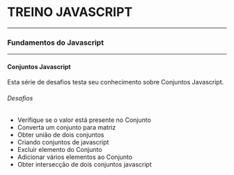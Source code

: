 # TREINO JAVASCRIPT #
---
### Fundamentos do Javascript ###

---
#### Conjuntos Javascript
Esta série de desafios testa seu conhecimento sobre Conjuntos Javascript.
###### Desafios
- Verifique se o valor está presente no Conjunto
- Converta um conjunto para matriz
- Obter união de dois conjuntos
- Criando conjuntos de javascript
- Excluir elemento do Conjunto
- Adicionar vários elementos ao Conjunto
- Obter intersecção de dois conjuntos javascript